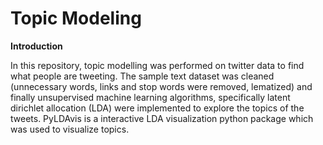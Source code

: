 # Topic Modeling

**Introduction**

In this repository, topic modelling was performed on twitter data to find what people are tweeting. The sample text dataset was cleaned (unnecessary words, links and stop words were removed, lematized) and finally unsupervised machine learning algorithms, 
specifically latent dirichlet allocation (LDA) were implemented to explore the topics of the tweets. PyLDAvis is a interactive LDA visualization python package which was used to visualize topics.
